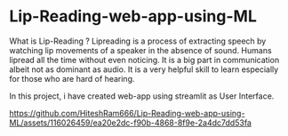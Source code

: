 # Lip-Reading-web-app-using-ML

What is Lip-Reading ?
Lipreading is a process of extracting speech by watching lip movements of a speaker in the absence of sound. Humans lipread all the time without even noticing. It is a big part in communication albeit not as dominant as audio. It is a very helpful skill to learn especially for those who are hard of hearing.

In this project, i have created web-app using streamlit as User Interface. 

https://github.com/HiteshRam666/Lip-Reading-web-app-using-ML/assets/116026459/ea20e2dc-f90b-4868-8f9e-2a4dc7dd53fa

